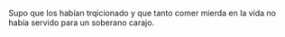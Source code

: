 Supo que los habían trqicionado y que tanto comer mierda en la vida
no había servido para un soberano carajo.  
